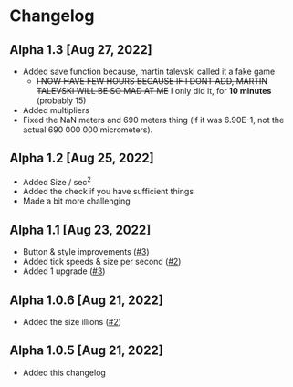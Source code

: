 # Changelog
## Alpha 1.3 [Aug 27, 2022]
- Added save function because, martin talevski called it a fake game
  - ~~I NOW HAVE FEW HOURS BECAUSE IF I DONT ADD, MARTIN TALEVSKI WILL BE SO MAD AT ME~~ I only did it, for **10 minutes** (probably 15)
- Added multipliers
- Fixed the NaN meters and 690 meters thing (if it was 6.90E-1, not the actual 690 000 000 micrometers).
## Alpha 1.2 [Aug 25, 2022]
- Added Size / sec<sup>2</sup>
- Added the check if you have sufficient things
- Made a bit more challenging
## Alpha 1.1 [Aug 23, 2022]
- Button & style improvements ([#3](https://github.com/princej69/size-incremental/issues/3))
- Added tick speeds & size per second ([#2](https://github.com/princej69/size-incremental/issues/2))
- Added 1 upgrade ([#3](https://github.com/princej69/size-incremental/issues/3))
## Alpha 1.0.6 [Aug 21, 2022]
- Added the size illions ([#2](https://github.com/princej69/size-incremental/issues/2))
## Alpha 1.0.5 [Aug 21, 2022]
- Added this changelog